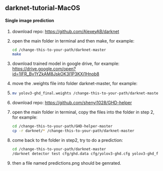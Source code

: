 ## darknet-tutorial-MacOS

#### Single image prediction

1. download repo: https://github.com/AlexeyAB/darknet

2. open the main folder in terminal and then make, for example:

   ```bash
   cd /change-this-to-your-path/darknet-master
   make
   ```

3. download trained model in google drive, for example: https://drive.google.com/open?id=1IFR_Bv1YZkAM8JskOK3I1P3KXi1Hnob8

4. move the .weights file into folder darknet-master, for example:

5. ```bash
   mv yolov3-ghd_final.weights /change-this-to-your-path/darknet-master/
   ```

6. download repo: https://github.com/shenyi1028/GHD-helper

7. open the main folder in terminal, copy the files into the folder in step 2, for example:

   ```bash
   cd /change-this-to-your-path/GHD-helper-master
   cp -r darknet/* /change-this-to-your-path/darknet-master
   ```

8. come back to the folder in step2, try to do a prediction:

   ```bash
   cd /change-this-to-your-path/darknet-master
   /darknet detector test cfg/ghd.data cfg/yolov3-ghd.cfg yolov3-ghd_final.weights data/test.jpg
   ```

9. then a file named predictions.png should be genrated.


